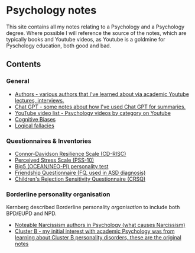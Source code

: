 # Psychology notes

This site contains all my notes relating to a Psychology and a Psychology degree. Where possible I will reference the source of the notes, 
which are typically books and Youtube videos, as Youtube is a goldmine for Pyschology education, both good and bad.

## Contents

### General
- [Authors - various authors that I've learned about via academic Youtube lectures, interviews.](authors.md)
- [Chat GPT - some notes about how I've used Chat GPT for summaries.](chatgpt-notes.md)
- [YouTube video list - Psychology videos by category on Youtube](youtube-videos.md)
- [Cognitive Biases](cognitive-biases.md)
- [Logical fallacies](logical-fallacies.md)

### Questionnaires & Inventories
- [Connor-Davidson Resilience Scale (CD-RISC)](questionnaires/cd-risc/index.html)
- [Perceived Stress Scale (PSS-10)](questionnaires/pss-10/index.html)
- [Big5 (OCEAN/NEO-PI) personality test](questionnaires/big5/index.html)
- [Friendship Questionnaire (FQ, used in ASD diagnosis)](questionnaires/friendship-questionnaire/index.html)
- [Children's Rejection Sensitivity Questionnaire (CRSQ)](questionnaires/crsq/index.html)

### Borderline personality organisation
Kernberg described Borderline personality *organisation* to include both BPD/EUPD and NPD.

- [Noteable Narcissism authors in Psychology (what causes Narcissism)](narcissism-authors.md)
- [Cluster B - my initial interest with academic Psychology was from learning about Cluster B personality disorders, these are the original notes](Cluster-B/)
